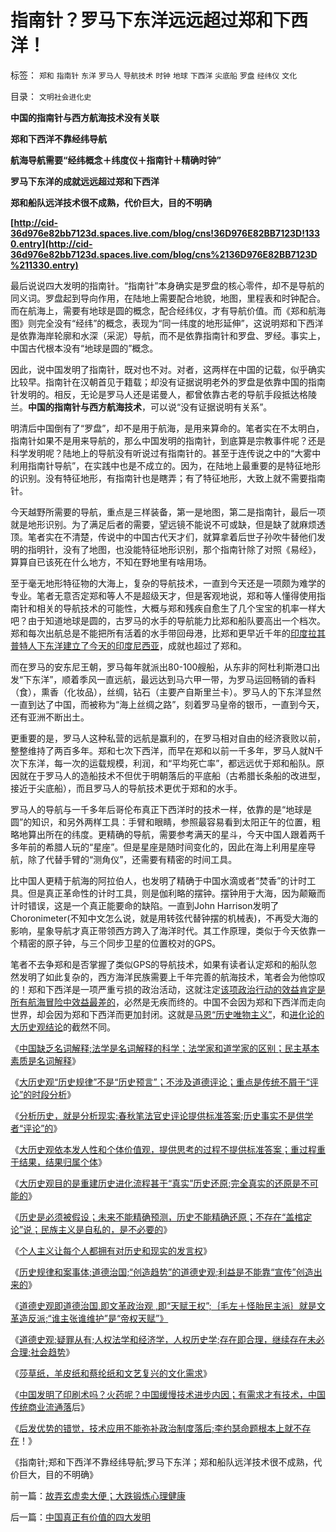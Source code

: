 # 指南针？罗马下东洋远远超过郑和下西洋！

标签： `郑和` `指南针` `东洋` `罗马人` `导航技术` `时钟` `地球` `下西洋` `尖底船` `罗盘` `经纬仪` `文化` 

目录： `文明社会进化史`

**中国的指南针与西方航海技术没有关联**

**郑和下西洋不靠经纬导航**

**航海导航需要“经纬概念＋纬度仪＋指南针＋精确时钟”**

**罗马下东洋的成就远远超过郑和下西洋**

**郑和船队远洋技术很不成熟，代价巨大，目的不明确**

**[http://cid-36d976e82bb7123d.spaces.live.com/blog/cns!36D976E82BB7123D!1330.entry](http://cid-36d976e82bb7123d.spaces.live.com/blog/cns%2136D976E82BB7123D%211330.entry)**

最后说说四大发明的指南针。“指南针”本身确实是罗盘的核心零件，却不是导航的同义词。罗盘起到导向作用，在陆地上需要配合地貌，地图，里程表和时钟配合。而在航海上，需要有地球是圆的概念，配合经纬仪，才有导航价值。而《郑和航海图》则完全没有“经纬”的概念，表现为“同一纬度的地形延伸”，这说明郑和下西洋是依靠海岸轮廓和水深（采泥）导航，而不是依靠指南针和罗盘、罗经。事实上，中国古代根本没有“地球是圆的”概念。

因此，说中国发明了指南针，既对也不对。对者，这两样在中国的记载，似乎确实比较早。指南针在汉朝首见于籍载；却没有证据说明老外的罗盘是依靠中国的指南针发明的。相反，无论是罗马人还是诺曼人，都曾依靠古老的导航手段抵达格陵兰。**中国的指南针与西方航海技术**，可以说“没有证据说明有关系”。

明清后中国倒有了“罗盘”，却不是用于航海，是用来算命的。笔者实在不太明白，指南针如果不是用来导航的，那么中国发明的指南针，到底算是宗教事件呢？还是科学发明呢？陆地上的导航没有听说过有指南针的。甚至于连传说之中的“大雾中利用指南针导航”，在实践中也是不成立的。因为，在陆地上最重要的是特征地形的识别。没有特征地形，有指南针也是瞎弄；有了特征地形，大致上就不需要指南针。

今天越野所需要的导航，重点是三样装备，第一是地图，第二是指南针，最后一项就是地形识别。为了满足后者的需要，望远镜不能说不可或缺，但是缺了就麻烦透顶。笔者实在不清楚，传说中的中国古代天才们，就算拿着后世子孙吹牛替他们发明的指明针，没有了地图，也没能特征地形识别，那个指南针除了对照《易经》，算算自已该死在什么地方，不知在野地里有啥用场。

至于毫无地形特征物的大海上，复杂的导航技术，一直到今天还是一项颇为难学的专业。笔者无意否定郑和等人不是超级天才，但是客观地说，郑和等人懂得使用指南针和相关的导航技术的可能性，大概与郑和残疾自愈生了几个宝宝的机率一样大吧？由于知道地球是圆的，古罗马的水手的导航能力比郑和船队要高出一个档次。郑和每次出航总是不能把所有活着的水手带回母港，比郑和更早近千年的[印度拉其普特人下东洋建立了今天的印度尼西亚](../../../2010/3/29/文明变迁的规律就是文明合作，避免冲突的规则.md)，成就也超过了郑和。

而在罗马的安东尼王朝，罗马每年就派出80-100艘船，从东非的阿杜利斯港口出发“下东洋”，顺着季风一直远航，最远达到马六甲一带，为罗马运回畅销的香料（食），熏香（化妆品），丝绸，钻石（主要产自斯里兰卡）。罗马人的下东洋显然一直到达了中国，而被称为“海上丝绸之路”，刻着罗马皇帝的银币，一直到今天，还有亚洲不断出土。

更重要的是，罗马人这种私营的远航是赢利的，在罗马相对自由的经济衰败以前，整整维持了两百多年。郑和七次下西洋，而早在郑和以前一千多年，罗马人就N千次下东洋，每一次的运载规模，利润，和“平均死亡率”，都远远优于郑和船队。原因就在于罗马人的造船技术不但优于明朝落后的平底船（古希腊长条船的改进型，接近于尖底船），而且罗马人的导航技术更优于郑和的水手。

罗马人的导航与一千多年后哥伦布真正下西洋时的技术一样，依靠的是“地球是圆”的知识，和另外两样工具：手臂和眼睛，参照最容易看到太阳正午的位置，粗略地算出所在的纬度。更精确的导航，需要参考满天的星斗，今天中国人跟着两千多年前的希腊人玩的“星座”。但是星座是随时间变化的，因此在海上利用星座导航，除了代替手臂的“测角仪”，还需要有精密的时间工具。

比中国人更精于航海的阿拉伯人，也发明了精确于中国水滴或者“焚香”的计时工具。但是真正革命性的计时工具，则是伽利略的摆钟。摆钟用于大海，因为颠簸而计时错误，这是一个真正能要命的缺陷。一直到John
Harrison发明了Choronimeter(不知中文怎么说，就是用转弦代替钟摆的机械表)，不再受大海的影响，星象导航才真正带领西方跨入了海洋时代。其工作原理，类似于今天依靠一个精密的原子钟，与三个同步卫星的位置校对的GPS。

笔者不去争郑和是否掌握了类似GPS的导航技术，如果有读者认定郑和的船队忽然发明了如此复杂的，西方海洋民族需要上千年完善的航海技术，笔者会为他惊叹的！郑和下西洋是一项严重亏损的政治活动，这就注定[该项政治行动的效益肯定是所有航海冒险中效益最差的](../../../2008/11/17/中西文明不碰撞，中国文明会走向世界吗？.md)，必然是无疾而终的。中国不会因为郑和下西洋而走向世界，却会因为郑和下西洋而更加封闭。这就是[马恩“历史唯物主义”](../../../2010/2/4/历史唯物主义的错误和唯心本质.md)，和[进化论的大历史观结论](../../../2010/5/9/历史是必须被假设的.md)的截然不同。



《[中国缺乏名词解释;法学是名词解释的科学；法学家和道学家的区别；民主基本素质是名词解释](../../../2010/5/4/中国不缺信仰，中国缺乏名词解释.md)》

《[大历史观“历史规律”不是“历史预言”；不涉及道德评论；重点是传统不屑于“评论”的时段分析](../../../2010/5/7/大历史观中的“历史规律”不是“传统的历史预言”.md)》

《[分析历史，就是分析现实;春秋笔法官史评论提供标准答案;历史事实不是供学者“评论”的](../../../2010/5/7/评论历史者不宜研史；分析历史就是分析现实.md)》

《[大历史观依本发人性和个体价值观，提供思考的过程不提供标准答案；重过程重于结果，结果归属个体](../../../2010/5/7/大历史观提供分析过程不提供标准答案.md)》

《[大历史观目的是重建历史进化流程甚于“真实”历史还原;完全真实的还原是不可能的](../../../2010/5/9/真实的历史可以比文学更精彩.md)》

《[历史是必须被假设；未来不能精确预测，历史不能精确还原；不存在“盖棺定论”说；民族主义是自私的，是不必要的](../../../2010/5/9/历史是必须被假设的.md)》

《[个人主义让每个人都拥有对历史和现实的发言权](../../../2010/5/20/为什么我的观点就是对的？别人是错的？.md)》

《[历史规律和案事体;道德治国;“创造趋势”的道德史观;利益是不能靠“宣传”创造出来的](../../../2010/5/25/趋势利益是不能“宣传”出来；预测未来就需要客观性；.md)》

《[道德史观即道德治国,即文革政治观
,即“天赋王权”;｛毛左＋怪胎民主派｝就是文革造反派;“谁主张谁维护”是“帝权天赋”》](../../../2010/5/27/道德史观就是文革政治观.md)

《[道德史观;疑罪从有;人权法学和经济学，人权历史学;存在即合理，继续存在未必合理;社会趋势](../../../2010/5/27/社会趋势，存在即合理.md)》

《[莎草纸，羊皮纸和蔡纶纸和文艺复兴的文化需求](../../../2010/5/31/中国发明了纸吗？.md)》

《[中国发明了印刷术吗？火药呢？中国缓慢技术进步内因；有需求才有技术，中国传统商业流通落](http://cid-36d976e82bb7123d.spaces.live.com/blog/cns%2136D976E82BB7123D%211327.entry)后》

《[后发优势的错觉，技术应用不能弥补政治制度落后;李约瑟命题根本上就不存在](../../../2010/5/31/中国历史上从来没有领先过.md)！》

《指南针;郑和下西洋不靠经纬导航;罗马下东洋；郑和船队远洋技术很不成熟，代价巨大，目的不明确》

前一篇：[故弄玄虚卖大便；大跌锻炼心理健康](../../../2010/5/31/故弄玄虚卖大便；大跌锻炼心理健康.md)

后一篇：[中国真正有价值的四大发明](../../../2010/5/31/中国真正有价值的四大发明.md)